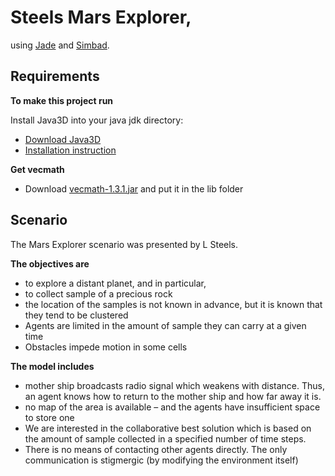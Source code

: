 Steels Mars Explorer,
=============
using <a href="http://jade.tilab.com/">Jade</a> and <a href="http://simbad.sourceforge.net/">Simbad</a>.

Requirements
-------------
**To make this project run**

Install Java3D into your java jdk directory:
* <a href="https://java3d.java.net/binary-builds.html">Download Java3D</a>
* <a href="http://download.java.net/media/java3d/builds/release/1.5.1/README-download">Installation
instruction</a>

**Get vecmath**
* Download <a href="http://mirrors.ibiblio.org/pub/mirrors/maven/java3d/jars/vecmath-1.3.1
.jar">vecmath-1.3.1.jar</a> and put it in the lib folder

Scenario
-------------
The Mars Explorer scenario was presented by L Steels.

**The objectives are**

 * to explore a distant planet, and in particular,
 * to collect sample of a precious rock
 * the location of the samples is not known in advance, but it is known that they tend to be clustered
 * Agents are limited in the amount of sample they can carry at a given time
 * Obstacles impede motion in some cells


**The model includes**
 * mother ship broadcasts radio signal which weakens with distance. Thus, an agent knows how to return to the mother ship and how far away it is.
 * no map of the area is available – and the agents have insufficient space to store one
 * We are interested in the collaborative best solution which is based on the amount of sample collected in a specified number of time steps.
 * There is no means of contacting other agents directly. The only communication is stigmergic (by modifying the environment itself)